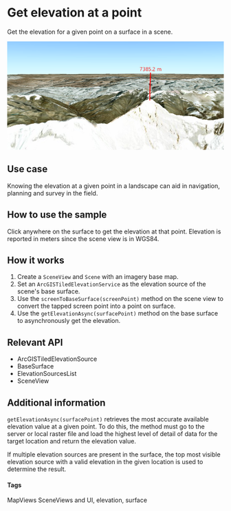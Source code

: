 <h1 id="getelevationatapoint">Get elevation at a point</h1>

<p>Get the elevation for a given point on a surface in a scene.</p>

<p><img src="GetElevationAtAPoint.png" alt="Get Elevation at A Point Sample" /></p>

<h2 id="usecase">Use case</h2>

<p>Knowing the elevation at a given point in a landscape can aid in navigation, planning and survey in the field.</p>

<h2 id="howtousethesample">How to use the sample</h2>

<p>Click anywhere on the surface to get the elevation at that point. Elevation is reported in meters since the scene view is in WGS84.</p>

<h2 id="howitworks">How it works</h2>

<ol>
<li>Create a <code>SceneView</code> and <code>Scene</code> with an imagery base map.</li>

<li>Set an <code>ArcGISTiledElevationService</code> as the elevation source of the scene's base surface.</li>

<li>Use the <code>screenToBaseSurface(screenPoint)</code> method on the scene view to convert the tapped screen point into a point on surface.</li>

<li>Use the <code>getElevationAsync(surfacePoint)</code> method on the base surface to asynchronously get the elevation.</li>
</ol>

<h2 id="relevantapi">Relevant API</h2>

<ul>
<li>ArcGISTiledElevationSource</li>

<li>BaseSurface</li>

<li>ElevationSourcesList</li>

<li>SceneView</li>
</ul>

<h2 id="additionalinformation">Additional information</h2>

<p><code>getElevationAsync(surfacePoint)</code> retrieves the most accurate available elevation value at a given point. To do this, the method must go to the server or local raster file and load the highest level of detail of data for the target location and return the elevation value.</p>

<p>If multiple elevation sources are present in the surface, the top most visible elevation source with a valid elevation in the given location is used to determine the result.</p>

<h4 id="tags">Tags</h4>

<p>MapViews SceneViews and UI, elevation, surface</p>